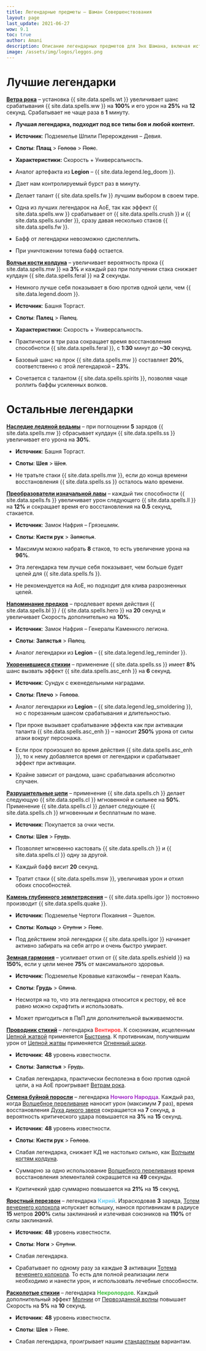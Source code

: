 ```yaml
---
title: Легендарные предметы – Шаман Совершенствования
layout: page
last_update: 2021-06-27
wow: 9.1
toc: true
author: Amani
description: Описание легендарных предметов для Энх Шамана, включая источники добычи, рекомендованные статы, слот и многое другое.
image: /assets/img/logos/leggos.png
---
```


# Лучшие легендарки

<a href="https://ru.wowhead.com/spell=335902" target="blank" data-wh-icon-size="medium" >**Ветра рока**</a> – установка {{ site.data.spells.wt }} увеличивает шанс срабатывания {{ site.data.spells.ww }} на **100%** и его урон на **25%** на **12** секунд. Срабатывает не чаще раза в **1** минуту.

* **Лучшая легендарка, подходит под все типы боя и любой контент.**

* **Источник**: Подземелье Шпили Перерождения – Девия. 
* **Слоты**: **Плащ** > ~~Голова~~ > ~~Пояс~~.
* **Характеристики:** Скорость + Универсальность.

* Аналог артефакта из **Legion** – {{ site.data.legend.leg_doom }}.
* Дает нам контролируемый бурст раз в минуту.
* Делает талант {{ site.data.spells.fw }} лучшим выбором в своем тире.
* Одна из лучших легендарок на АоЕ, так как эффект {{ site.data.spells.ww }} срабатывает от {{ site.data.spells.crush }} и {{ site.data.spells.sunder }}, сразу давая несколько стаков {{ site.data.spells.fw }}.
* Бафф от легендарки невозможно сдиспеллить.
* При уничтожении тотема бафф остается.

<a href="https://ru.wowhead.com/spell=335897" target="blank" data-wh-icon-size="medium" >**Волчьи кости колдуна**</a> – увеличивает вероятность прока {{ site.data.spells.mw }} на **3%** и каждый раз при получении стака снижает кулдаун {{ site.data.spells.feral }} на **2** секунды.

* Немного лучше себя показывает в бою против одной цели, чем {{ site.data.legend.doom }}.
* **Источник**: Башня Торгаст. 
* **Слоты**: **Палец** > ~~Палец~~.
* **Характеристики:** Скорость + Универсальность.

* Практически в три раза сокращает время восстановления способнотси {{ site.data.spells.feral }}, с **1:30** минут до **~30** секунд. 
* Базовый шанс на прок {{ site.data.spells.mw }} составляет **20%**, соответственно с этой легендаркой – **23%**.
* Сочетается с талантом {{ site.data.spells.spirits }}, позволяя чаще роллить баффы усиленных волков.

# Остальные легендарки

<a href="https://ru.wowhead.com/spell=335899" target="blank" data-wh-icon-size="medium" >**Наследие ледяной ведьмы**</a> – при поглощении **5** зарядов {{ site.data.spells.mw }} сбрасывает кулдаун {{ site.data.spells.ss }} увеличивает его урона на **30%**.

* **Источник**: Башня Торгаст. 
* **Слоты**: **Шея** > ~~Шея~~.

* Не тратьте стаки {{ site.data.spells.mw }}, если до конца времени восстановления {{ site.data.spells.ss }} осталось мало времени.

<a href="https://ru.wowhead.com/spell=335895" target="blank" data-wh-icon-size="medium" >**Преобразователи изначальной лавы**</a> – каждый тик способности {{ site.data.spells.fs }} увеличивает урон следующего {{ site.data.spells.ll }} на **12%** и сокращает время его восстановления на **0.5** секунд, стакается.

* **Источник**: Замок Нафрия – Грязешмяк. 
* **Слоты**: **Кисти рук** > ~~Запястья~~.

* Максимум можно набрать **8** стаков, то есть увеличение урона на **96%**.
* Эта легендарка тем лучше себя показывает, чем больше будет целей для {{ site.data.spells.fs }}.
* Не рекомендуется на АоЕ, но подходит для клива разрозненных целей.

<a href="https://ru.wowhead.com/spell=336741" target="blank" data-wh-icon-size="medium" >**Напоминание предков**</a> – продлевает время действия {{ site.data.spells.bl }} / {{ site.data.spells.hero }} на **20** секунд и увеличивает Скорость дополнительно на **10%**.

* **Источник**: Замок Нафрия – Генералы Каменного легиона.  
* **Слоты**: **Запястья** > ~~Палец~~.

* Аналог легендарки из **Legion** – {{ site.data.legend.leg_reminder }}. 

<a href="https://ru.wowhead.com/spell=336738" target="blank" data-wh-icon-size="medium" >**Укоренившиеся стихии**</a> – применение {{ site.data.spells.ss }} имеет **8%** шанс вызвать эффект {{ site.data.spells.asc_enh }} на **6** секунд.

* **Источник**: Сундук с еженедельными наградами.  
* **Слоты**: **Плечо** > ~~Голова~~.

* Аналог легендарки из **Legion** – {{ site.data.legend.leg_smoldering }}, но с порезанным шансом срабатывания и длительностью. 
* При проке вызывает срабатывание эффекта как при активации таланта {{ site.data.spells.asc_enh }} – наносит **250%** урона от силы атаки вокруг персонажа.
* Если прок произошел во время действия {{ site.data.spells.asc_enh }}, то к нему добавляется время от легендарки и срабатывает эффект при активации.
* Крайне зависит от рандома, шанс срабатывания абсолютно случаен.

<a href="https://ru.wowhead.com/spell=336735" target="blank" data-wh-icon-size="medium" >**Разрушительные цепи**</a> – применение {{ site.data.spells.ch }} делает следующую {{ site.data.spells.cl }} мгновенной и сильнее на **50%**. Применение {{ site.data.spells.cl }} делает следующее {{ site.data.spells.ch }} мгновенным и бесплатным по мане.

* **Источник**: Покупается за очки чести.  
* **Слоты**: **Шея** > ~~Грудь~~.

* Позволяет мгновенно кастовать {{ site.data.spells.ch }} и {{ site.data.spells.cl }} одну за другой.
* Каждый бафф висит **20** секунд.
* Тратит стаки {{ site.data.spells.msw }}, увеличивая урон и отхил обоих способностей.

<a href="https://ru.wowhead.com/spell=336739" target="blank" data-wh-icon-size="medium" >**Камень глубинного землетрясения**</a> – {{ site.data.spells.igor }} постоянно производит {{ site.data.spells.quake }}.

* **Источник**: Подземелье Чертоги Покаяния – Эшелон.  
* **Слоты**: **Кольцо** > ~~Ступни~~ > ~~Пояс~~.

* Под действием этой легендарки {{ site.data.spells.igor }} начинает активно забирать на себя аггро и очень быстро умирает.

<a href="https://ru.wowhead.com/spell=335886" target="blank" data-wh-icon-size="medium" >**Земная гармония**</a> – усиливает отхил от {{ site.data.spells.eshield }} на **150%**, если у цели менее **75%** от максимального здоровья.

* **Источник**: Подземелье Кровавые катакомбы – генерал Кааль.  
* **Слоты**: **Грудь** > ~~Спина~~.

* Несмотря на то, что эта легендарка относится к рестору, её все равно можно скрафтить и использовать.
* Может пригодиться в ПвП для дополнительной выживаемости.

<a href="https://ru.wowhead.com/spell=356250" target="blank" data-wh-icon-size="medium" >**Проводник стихий**</a> – легендарка <span style="color:#ff4040;font-size:1em;">**Вентиров**</span>. К союзникам, исцеленным [Цепной жатвой](https://ru.wowhead.com/spell=320674) применяется [Быстрина](https://ru.wowhead.com/spell=61295). К противникам, получившим урон от [Цепной жатвы](https://ru.wowhead.com/spell=320674) применяется [Огненный шоки](https://ru.wowhead.com/spell=188389).

* **Источник**: **48** уровень известности.
* **Слоты**: **Запястья** > ~~Грудь~~.

* Слабая легендарка, практически бесполезна в бою против одной цели, а на АоЕ проигрывает [Ветрам рока](https://ru.wowhead.com/spell=335902).

<a href="https://ptr.wowhead.com/spell=356218/" target="blank" data-wh-icon-size="medium" >**Семена буйной поросли**</a> – легендарка <span style="color:#a330c9;font-size:1em;">**Ночного Народца**</span>. Каждый раз, когда [Волшебное переливание](https://ru.wowhead.com/spell=328923) наносит урон (максимум **7** раз), время восстановления [Духа дикого зверя](https://ru.wowhead.com/spell=51533) сокращается на **7** секунд, а вероятность критического удара повышается на **3%** на **15** секунд.

* **Источник**: **48** уровень известности.
* **Слоты**: **Кисти рук** > ~~Голова~~.

* Слабая легендарка, снижает КД не настолько сильно, как [Волчьим когтям колдуна](https://ru.wowhead.com/spell=335897). 
* Суммарно за одно использование [Волшебного переливания](https://ru.wowhead.com/spell=328923) время восстановления элементалей сокращается на **49** секунды.
* Критичекий удар суммарно повышается на **21%** на **15** секунд.

<a href="https://ru.wowhead.com/spell=356789" target="blank" data-wh-icon-size="medium" >**Яростный перезвон**</a> – легендарка <span style="color:#68ccef;font-size:1em;">**Кирий**</span>. Израсходовав **3** заряда, [Тотем вечернего колокола](https://ru.wowhead.com/spell=324386) испускает вспышку, нанося противникам в радиусе **15** метров **200%** силы заклинаний и излечивая союзников на **110%** от силы заклинаний.

* **Источник**: **48** уровень известности.
* **Слоты**: **Ноги** > ~~Ступни~~.

* Слабая легендарка.
* Срабатывает по одному разу за каждые **3** активации [Тотема вечернего колокола](https://ru.wowhead.com/spell=324386). То есть для полной реализации леги необходимо и нанести урон, и использовать лечебные способности. 

<a href="https://ptr.wowhead.com/spell=354647" target="blank" data-wh-icon-size="medium" >**Расколотые стихии**</a> – легендарка <span style="color:#40bf40;font-size:1em;">**Некролордов**</span>. Каждый дополнительный эффект [Молнии](https://ru.wowhead.com/spell=188196) от [Первозданной волны](https://ru.wowhead.com/spell=326059) повышает Скорость на **5%** на **10** секунд.

* **Источник**: **48** уровень известности.
* **Слоты**: **Шея** > ~~Пояс~~.

* Слабая легендарка, проигрывает нашим [стандартным](https://stormkeeper.ru/enh/legendaries.html) вариантам.
